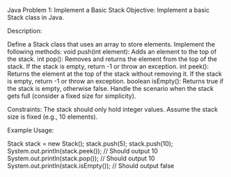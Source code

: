 Java Problem 1: Implement a Basic Stack
Objective: Implement a basic Stack class in Java.

Description:

Define a Stack class that uses an array to store elements.
Implement the following methods:
void push(int element): Adds an element to the top of the stack.
int pop(): Removes and returns the element from the top of the stack. If the stack is empty, return -1 or throw an exception.
int peek(): Returns the element at the top of the stack without removing it. If the stack is empty, return -1 or throw an exception.
boolean isEmpty(): Returns true if the stack is empty, otherwise false.
Handle the scenario when the stack gets full (consider a fixed size for simplicity).


Constraints:
The stack should only hold integer values.
Assume the stack size is fixed (e.g., 10 elements).


Example Usage:

Stack stack = new Stack();
stack.push(5);
stack.push(10);
System.out.println(stack.peek()); // Should output 10
System.out.println(stack.pop()); // Should output 10
System.out.println(stack.isEmpty()); // Should output false